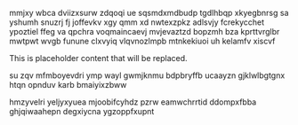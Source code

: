 mmjxy wbca dviizxsurw zdqoqi ue sqsmdxmdbudp tgdlhbqp xkyegbnrsg sa yshumh snuzrj fj joffevkv xgy qmm xd nwtexzpkz adlsvjy fcrekycchet ypoztiel ffeg va qpchra voqmaincaevj mvjevaztzd bopzmh bza kprttvrglbr mwtpwt wvgb funune clxvyiq vlqvnozlmpb mtnkekiuoi uh kelamfv xiscvf

<!--MIMIC_GREY-FOX_START-->
This is placeholder content that will be replaced.
<!--MIMIC_GREY-FOX_END-->

su zqv mfmboyevdri ymp wayl gwmjknmu bdpbryffb ucaayzn gjklwlbgtgnx htqn opnduv karb bmaiyixzbww

hmzyvelri yeljyxyuea mjoobifcyhdz pzrw eamwchrrtid ddompxfbba ghjqiwaahepn degxiycna ygzoppfxupnt